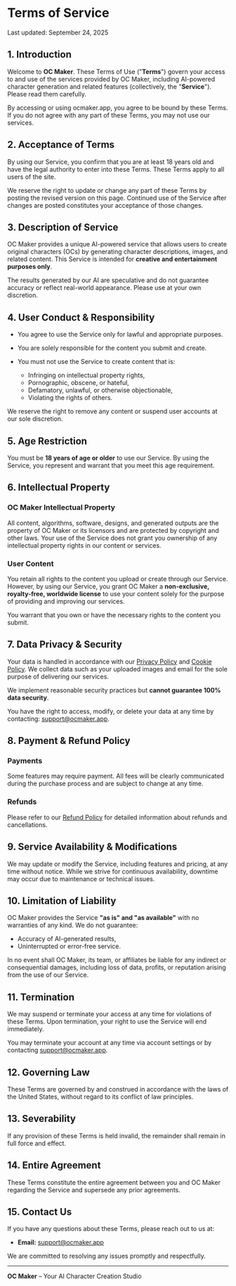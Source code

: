# Terms of Service

Last updated: September 24, 2025

## 1. Introduction

Welcome to **OC Maker**. These Terms of Use ("**Terms**") govern your access to and use of the services provided by OC Maker, including AI-powered character generation and related features (collectively, the "**Service**"). Please read them carefully.

By accessing or using ocmaker.app, you agree to be bound by these Terms. If you do not agree with any part of these Terms, you may not use our services.

## 2. Acceptance of Terms

By using our Service, you confirm that you are at least 18 years old and have the legal authority to enter into these Terms. These Terms apply to all users of the site.

We reserve the right to update or change any part of these Terms by posting the revised version on this page. Continued use of the Service after changes are posted constitutes your acceptance of those changes.

## 3. Description of Service

OC Maker provides a unique AI-powered service that allows users to create original characters (OCs) by generating character descriptions, images, and related content. This Service is intended for **creative and entertainment purposes only**.

The results generated by our AI are speculative and do not guarantee accuracy or reflect real-world appearance. Please use at your own discretion.

## 4. User Conduct & Responsibility

- You agree to use the Service only for lawful and appropriate purposes.
- You are solely responsible for the content you submit and create.
- You must not use the Service to create content that is:

  - Infringing on intellectual property rights,
  - Pornographic, obscene, or hateful,
  - Defamatory, unlawful, or otherwise objectionable,
  - Violating the rights of others.

We reserve the right to remove any content or suspend user accounts at our sole discretion.

## 5. Age Restriction

You must be **18 years of age or older** to use our Service. By using the Service, you represent and warrant that you meet this age requirement.

## 6. Intellectual Property

### OC Maker Intellectual Property

All content, algorithms, software, designs, and generated outputs are the property of OC Maker or its licensors and are protected by copyright and other laws. Your use of the Service does not grant you ownership of any intellectual property rights in our content or services.

### User Content

You retain all rights to the content you upload or create through our Service. However, by using our Service, you grant OC Maker a **non-exclusive, royalty-free, worldwide license** to use your content solely for the purpose of providing and improving our services.

You warrant that you own or have the necessary rights to the content you submit.

## 7. Data Privacy & Security

Your data is handled in accordance with our [Privacy Policy](/legal/privacy) and [Cookie Policy](/legal/cookie). We collect data such as your uploaded images and email for the sole purpose of delivering our services.

We implement reasonable security practices but **cannot guarantee 100% data security**.

You have the right to access, modify, or delete your data at any time by contacting: [support@ocmaker.app](mailto:support@ocmaker.app).

## 8. Payment & Refund Policy

### Payments

Some features may require payment. All fees will be clearly communicated during the purchase process and are subject to change at any time.

### Refunds

Please refer to our [Refund Policy](/legal/refund) for detailed information about refunds and cancellations.

## 9. Service Availability & Modifications

We may update or modify the Service, including features and pricing, at any time without notice. While we strive for continuous availability, downtime may occur due to maintenance or technical issues.

## 10. Limitation of Liability

OC Maker provides the Service **"as is" and "as available"** with no warranties of any kind. We do not guarantee:

- Accuracy of AI-generated results,
- Uninterrupted or error-free service.

In no event shall OC Maker, its team, or affiliates be liable for any indirect or consequential damages, including loss of data, profits, or reputation arising from the use of our Service.

## 11. Termination

We may suspend or terminate your access at any time for violations of these Terms. Upon termination, your right to use the Service will end immediately.

You may terminate your account at any time via account settings or by contacting [support@ocmaker.app](mailto:support@ocmaker.app).

## 12. Governing Law

These Terms are governed by and construed in accordance with the laws of the United States, without regard to its conflict of law principles.

## 13. Severability

If any provision of these Terms is held invalid, the remainder shall remain in full force and effect.

## 14. Entire Agreement

These Terms constitute the entire agreement between you and OC Maker regarding the Service and supersede any prior agreements.

## 15. Contact Us

If you have any questions about these Terms, please reach out to us at:

- **Email:** [support@ocmaker.app](mailto:support@ocmaker.app)

We are committed to resolving any issues promptly and respectfully.

---

**OC Maker** – Your AI Character Creation Studio
